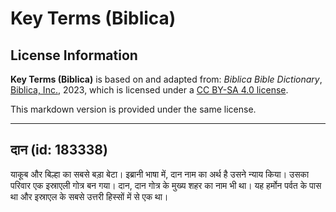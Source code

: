 # Key Terms (Biblica)

## License Information

**Key Terms (Biblica)** is based on and adapted from: _Biblica Bible Dictionary_, [Biblica, Inc.](https://www.biblica.com/), 2023, which is licensed under a [CC BY-SA 4.0 license](https://creativecommons.org/licenses/by-sa/4.0/legalcode.en).

This markdown version is provided under the same license.



--------------------------------

## दान (id: 183338)

याकूब और बिल्हा का सबसे बड़ा बेटा। इब्रानी भाषा में, दान नाम का अर्थ है उसने न्याय किया। उसका परिवार एक इस्राएली गोत्र बन गया। दान, दान गोत्र के मुख्य शहर का नाम भी था। यह हर्मोन पर्वत के पास था और इस्राएल के सबसे उत्तरी हिस्सों में से एक था।


